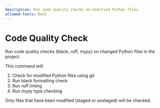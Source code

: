 ```yaml
---
description: Run code quality checks on modified Python files
allowed-tools: Bash
---
```


# Code Quality Check

Run code quality checks (black, ruff, mypy) on changed Python files in the project.

This command will:

1. Check for modified Python files using git
2. Run black formatting check
3. Run ruff linting
4. Run mypy type checking

Only files that have been modified (staged or unstaged) will be checked.
